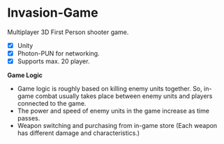 # Invasion-Game
Multiplayer 3D First Person shooter game.

-[x] Unity
-[x] Photon-PUN for networking.
-[x] Supports max. 20 player.

**Game Logic** 
- Game logic is roughly based on killing enemy units together. So, in-game combat usually takes place between enemy units and players connected to the game. 
- The power and speed of enemy units in the game increase as time passes.
- Weapon switching and purchasing from in-game store (Each weapon has different damage and characteristics.)



